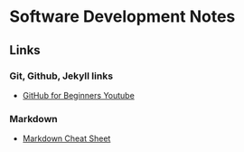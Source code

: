 # Software Development Notes

## Links
### Git, Github, Jekyll links
- [GitHub for Beginners Youtube](https://www.youtube.com/watch?v=RGOj5yH7evk)

### Markdown
- [Markdown Cheat Sheet](https://www.markdownguide.org/cheat-sheet/)
